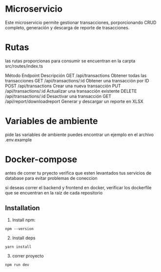 # Microservicio 

Este microservicio permite gestionar transacciones, porporcionando CRUD completo, generación 
y descarga de reporte de trasacciones.

# Rutas

las rutas proporcionas para consumir se encuentran en la carpta src/routes/index.ts

Método	Endpoint	             Descripción
GET	     /api/transactions	      Obtener todas las transacciones
GET	     /api/transactions/:id	  Obtener una transacción por ID
POST	 /api/transactions        Crear una nueva transacción
PUT	     /api/transactions/:id	  Actualizar una transacción existente
DELETE	 /api/transactions/:id	  Desactivar una transacción
GET	     /api/report/downloadreport  Generar y descargar un reporte en XLSX


# Variables de ambiente

pide las variables de ambiente puedes encontrar un ejemplo en el archivo .env.example

# Docker-compose

antes de correr tu pryecto verifica que esten levantados tus servicios de database para evitar problemas de coneccion

si deseas correr el backend y frontend en docker, verificar los dockerfile que se encuentran en la raiz de cada repositorio

## Installation

1. Install npm:

```
npm --version
```

2. Install deps

```
yarn install
```

3. correr proyecto

```
npm run dev

```